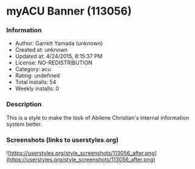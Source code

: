 # myACU Banner (113056)

### Information
- Author: Garrett Yamada (unknown)
- Created at: unknown
- Updated at: 4/24/2015, 8:15:37 PM
- License: NO-REDISTRIBUTION
- Category: acu
- Rating: undefined
- Total installs: 54
- Weekly installs: 0


### Description
This is a style to make the look of Abilene Christian's internal information system better.


### Screenshots (links to userstyles.org)
![https://userstyles.org/style_screenshots/113056_after.png](https://userstyles.org/style_screenshots/113056_after.png)


